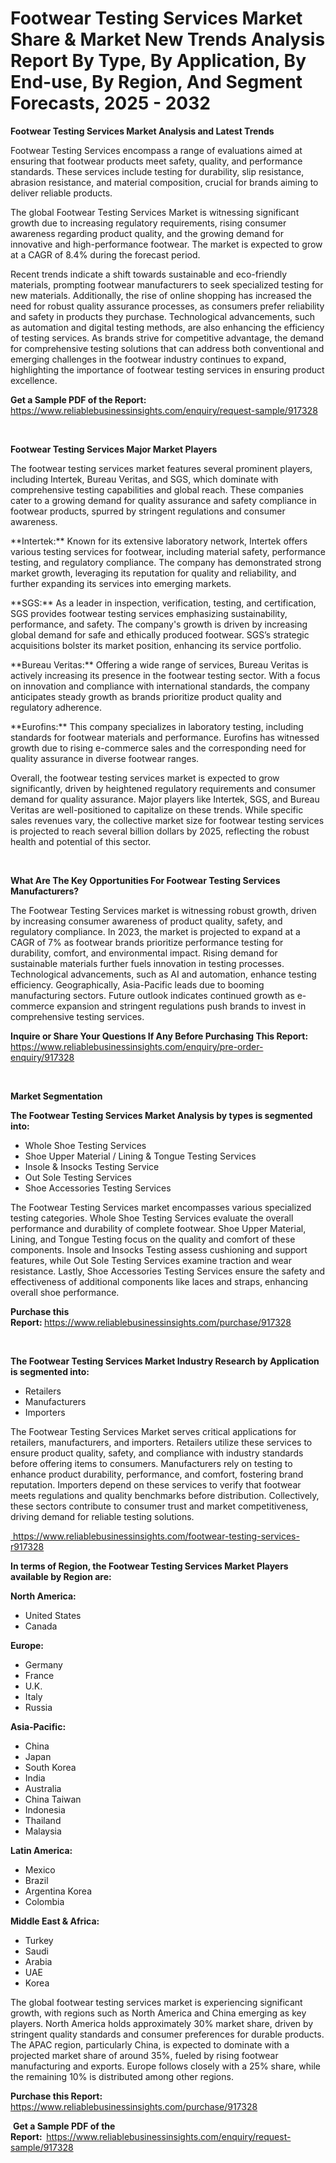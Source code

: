 <p><h1>Footwear Testing Services Market Share & Market New Trends Analysis Report By Type, By Application, By End-use, By Region, And Segment Forecasts, 2025 - 2032</h1></p><p><strong>Footwear Testing Services Market Analysis and Latest Trends</strong></p>
<p><p>Footwear Testing Services encompass a range of evaluations aimed at ensuring that footwear products meet safety, quality, and performance standards. These services include testing for durability, slip resistance, abrasion resistance, and material composition, crucial for brands aiming to deliver reliable products. </p><p>The global Footwear Testing Services Market is witnessing significant growth due to increasing regulatory requirements, rising consumer awareness regarding product quality, and the growing demand for innovative and high-performance footwear. The market is expected to grow at a CAGR of 8.4% during the forecast period. </p><p>Recent trends indicate a shift towards sustainable and eco-friendly materials, prompting footwear manufacturers to seek specialized testing for new materials. Additionally, the rise of online shopping has increased the need for robust quality assurance processes, as consumers prefer reliability and safety in products they purchase. Technological advancements, such as automation and digital testing methods, are also enhancing the efficiency of testing services. As brands strive for competitive advantage, the demand for comprehensive testing solutions that can address both conventional and emerging challenges in the footwear industry continues to expand, highlighting the importance of footwear testing services in ensuring product excellence.</p></p>
<p><strong>Get a Sample PDF of the Report:&nbsp;</strong> <a href="https://www.reliablebusinessinsights.com/enquiry/request-sample/917328?utm_campaign=3500&utm_medium=2&utm_source=Github&utm_content=ia&utm_term=18042025&utm_id=footwear-testing-services">https://www.reliablebusinessinsights.com/enquiry/request-sample/917328</a></p>
<p>&nbsp;</p>
<p><strong>Footwear Testing Services Major Market Players</strong></p>
<p><p>The footwear testing services market features several prominent players, including Intertek, Bureau Veritas, and SGS, which dominate with comprehensive testing capabilities and global reach. These companies cater to a growing demand for quality assurance and safety compliance in footwear products, spurred by stringent regulations and consumer awareness.</p><p>**Intertek:** Known for its extensive laboratory network, Intertek offers various testing services for footwear, including material safety, performance testing, and regulatory compliance. The company has demonstrated strong market growth, leveraging its reputation for quality and reliability, and further expanding its services into emerging markets.</p><p>**SGS:** As a leader in inspection, verification, testing, and certification, SGS provides footwear testing services emphasizing sustainability, performance, and safety. The company's growth is driven by increasing global demand for safe and ethically produced footwear. SGS’s strategic acquisitions bolster its market position, enhancing its service portfolio.</p><p>**Bureau Veritas:** Offering a wide range of services, Bureau Veritas is actively increasing its presence in the footwear testing sector. With a focus on innovation and compliance with international standards, the company anticipates steady growth as brands prioritize product quality and regulatory adherence.</p><p>**Eurofins:** This company specializes in laboratory testing, including standards for footwear materials and performance. Eurofins has witnessed growth due to rising e-commerce sales and the corresponding need for quality assurance in diverse footwear ranges.</p><p>Overall, the footwear testing services market is expected to grow significantly, driven by heightened regulatory requirements and consumer demand for quality assurance. Major players like Intertek, SGS, and Bureau Veritas are well-positioned to capitalize on these trends. While specific sales revenues vary, the collective market size for footwear testing services is projected to reach several billion dollars by 2025, reflecting the robust health and potential of this sector.</p></p>
<p>&nbsp;</p>
<p><strong>What Are The Key Opportunities For Footwear Testing Services Manufacturers?</strong></p>
<p><p>The Footwear Testing Services market is witnessing robust growth, driven by increasing consumer awareness of product quality, safety, and regulatory compliance. In 2023, the market is projected to expand at a CAGR of 7% as footwear brands prioritize performance testing for durability, comfort, and environmental impact. Rising demand for sustainable materials further fuels innovation in testing processes. Technological advancements, such as AI and automation, enhance testing efficiency. Geographically, Asia-Pacific leads due to booming manufacturing sectors. Future outlook indicates continued growth as e-commerce expansion and stringent regulations push brands to invest in comprehensive testing services.</p></p>
<p><strong>Inquire or Share Your Questions If Any Before Purchasing This Report:</strong> <a href="https://www.reliablebusinessinsights.com/enquiry/pre-order-enquiry/917328?utm_campaign=3500&utm_medium=2&utm_source=Github&utm_content=ia&utm_term=18042025&utm_id=footwear-testing-services">https://www.reliablebusinessinsights.com/enquiry/pre-order-enquiry/917328</a></p>
<p>&nbsp;</p>
<p><strong>Market Segmentation</strong></p>
<p><strong>The Footwear Testing Services Market Analysis by types is segmented into:</strong></p>
<p><ul><li>Whole Shoe Testing Services</li><li>Shoe Upper Material / Lining & Tongue Testing Services</li><li>Insole & Insocks Testing Service</li><li>Out Sole Testing Services</li><li>Shoe Accessories Testing Services</li></ul></p>
<p><p>The Footwear Testing Services market encompasses various specialized testing categories. Whole Shoe Testing Services evaluate the overall performance and durability of complete footwear. Shoe Upper Material, Lining, and Tongue Testing focus on the quality and comfort of these components. Insole and Insocks Testing assess cushioning and support features, while Out Sole Testing Services examine traction and wear resistance. Lastly, Shoe Accessories Testing Services ensure the safety and effectiveness of additional components like laces and straps, enhancing overall shoe performance.</p></p>
<p><strong>Purchase this Report:&nbsp;</strong><a href="https://www.reliablebusinessinsights.com/purchase/917328?utm_campaign=3500&utm_medium=2&utm_source=Github&utm_content=ia&utm_term=18042025&utm_id=footwear-testing-services">https://www.reliablebusinessinsights.com/purchase/917328</a></p>
<p>&nbsp;</p>
<p><strong>The Footwear Testing Services Market Industry Research by Application is segmented into:</strong></p>
<p><ul><li>Retailers</li><li>Manufacturers</li><li>Importers</li></ul></p>
<p><p>The Footwear Testing Services Market serves critical applications for retailers, manufacturers, and importers. Retailers utilize these services to ensure product quality, safety, and compliance with industry standards before offering items to consumers. Manufacturers rely on testing to enhance product durability, performance, and comfort, fostering brand reputation. Importers depend on these services to verify that footwear meets regulations and quality benchmarks before distribution. Collectively, these sectors contribute to consumer trust and market competitiveness, driving demand for reliable testing solutions.</p></p>
<p><a href="https://www.reliablebusinessinsights.com/footwear-testing-services-r917328?utm_campaign=3500&utm_medium=2&utm_source=Github&utm_content=ia&utm_term=18042025&utm_id=footwear-testing-services">&nbsp;https://www.reliablebusinessinsights.com/footwear-testing-services-r917328</a></p>
<p><strong>In terms of Region, the Footwear Testing Services Market Players available by Region are:</strong></p>
<p>
    <p> <strong> North America: </strong>
        <ul>
            <li>United States</li>
            <li>Canada</li>
        </ul>
        </p> 
    <p> <strong> Europe: </strong>
        <ul>
            <li>Germany</li>
            <li>France</li>
            <li>U.K.</li>
            <li>Italy</li>
            <li>Russia</li>
        </ul>
        </p> 
    <p> <strong> Asia-Pacific: </strong>
        <ul>
            <li>China</li>
            <li>Japan</li>
            <li>South Korea</li>
            <li>India</li>
            <li>Australia</li>
            <li>China Taiwan</li>
            <li>Indonesia</li>
            <li>Thailand</li>
            <li>Malaysia</li>
        </ul>
        </p> 
    <p> <strong> Latin America: </strong>
        <ul>
            <li>Mexico</li>
            <li>Brazil</li>
            <li>Argentina Korea</li>
            <li>Colombia</li>
        </ul>
        </p> 
    <p> <strong> Middle East & Africa: </strong>
        <ul>
            <li>Turkey</li>
            <li>Saudi</li>
            <li>Arabia</li>
            <li>UAE</li>
            <li>Korea</li>
        </ul>
    </p>
    </p>
<p><p>The global footwear testing services market is experiencing significant growth, with regions such as North America and China emerging as key players. North America holds approximately 30% market share, driven by stringent quality standards and consumer preferences for durable products. The APAC region, particularly China, is expected to dominate with a projected market share of around 35%, fueled by rising footwear manufacturing and exports. Europe follows closely with a 25% share, while the remaining 10% is distributed among other regions.</p></p>
<p><strong>Purchase this Report: </strong><a href="https://www.reliablebusinessinsights.com/purchase/917328?utm_campaign=3500&utm_medium=2&utm_source=Github&utm_content=ia&utm_term=18042025&utm_id=footwear-testing-services">https://www.reliablebusinessinsights.com/purchase/917328</a></p>
<p>&nbsp;<strong>Get a Sample PDF of the Report:&nbsp;&nbsp;</strong><a href="https://www.reliablebusinessinsights.com/enquiry/request-sample/917328?utm_campaign=3500&utm_medium=2&utm_source=Github&utm_content=ia&utm_term=18042025&utm_id=footwear-testing-services">https://www.reliablebusinessinsights.com/enquiry/request-sample/917328</a></p>
<p><strong></strong></p>
<p><p></p><p></p><p></p></p>